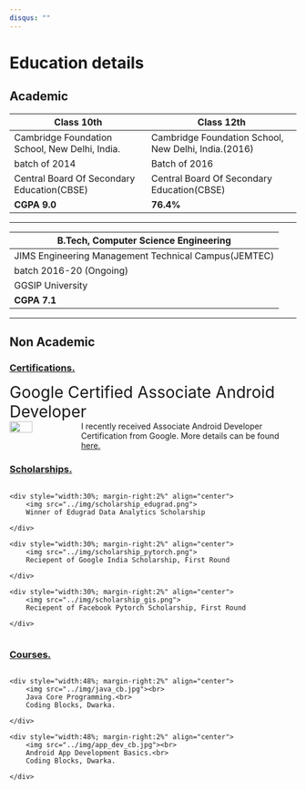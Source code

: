 ```yaml
---
disqus: ""
---
```


# Education details  

## Academic 

| **Class 10th**                                    | **Class 12th**                                     |
|---------------------------------------------------|----------------------------------------------------|
|Cambridge Foundation School, New Delhi, India.     |Cambridge Foundation School, New Delhi, India.(2016)|
|batch of 2014                                      |Batch of 2016                                       |
|Central Board Of Secondary Education(CBSE)         |Central Board Of Secondary Education(CBSE)          |
| **CGPA  9.0**                                     | **76.4%**                                          |   

---  

| **B.Tech, Computer Science Engineering**           |
|----------------------------------------------------|
|JIMS Engineering Management Technical Campus(JEMTEC)|
|batch 2016-20 (Ongoing)                             | 
|GGSIP University                                    |
| **CGPA 7.1**                                       |  

---  

## Non Academic  

### <u> Certifications.</u>  

<div style="font-size:200%;">Google Certified Associate Android Developer</div>
<div style="display:flex;">
	<img src="../img/aad.png" height="40%" width="40%">  
	<div style="margin: auto 5%;">
	I recently received Associate Android Developer Certification from Google. More 
	details can be found <a href="https://www.credential.net/pju5aztf">here.</a>
	</div>
</div>

### <u> Scholarships.</u>  

<div style='display:flex;flex-wrap:wrap;'>

    <div style="width:30%; margin-right:2%" align="center">
		<img src="../img/scholarship_edugrad.png">
		Winner of Edugrad Data Analytics Scholarship
		
	</div>
	
    <div style="width:30%; margin-right:2%" align="center">
		<img src="../img/scholarship_pytorch.png">
		Reciepent of Google India Scholarship, First Round
		
	</div>
	
    <div style="width:30%; margin-right:2%" align="center">
		<img src="../img/scholarship_gis.png">
		Reciepent of Facebook Pytorch Scholarship, First Round
		
	</div>
	
	
</div>

### <u> Courses.</u>  

<div style='display:flex;flex-wrap:wrap;'>

    <div style="width:48%; margin-right:2%" align="center">
		<img src="../img/java_cb.jpg"><br>
		Java Core Programming.<br>
		Coding Blocks, Dwarka.
		
	</div>
	
	<div style="width:48%; margin-right:2%" align="center">
		<img src="../img/app_dev_cb.jpg"><br>
		Android App Development Basics.<br>
		Coding Blocks, Dwarka.
		
	</div>
	
</div>










